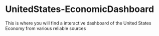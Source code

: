 # UnitedStates-EconomicDashboard
This is where you will find a interactive dashboard of the United States Economy from various reliable sources
